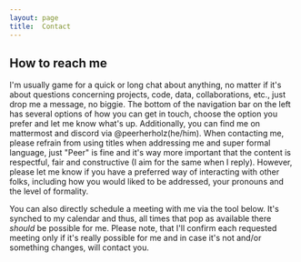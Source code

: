 ```yaml
---
layout: page
title:  Contact
---
```

## How to reach me

I'm usually game for a quick or long chat about anything, no matter if it's about questions concerning projects, code, data, collaborations, etc., just drop me a message, no biggie. The bottom of the navigation bar on the left has several options of how you can get in touch, choose the option you prefer and let me know what's up. Additionally, you can find me on mattermost and discord via @peerherholz(he/him). When contacting me, please refrain from using titles when addressing me and super formal language, just "Peer" is fine and it's way more important that the content is respectful, fair and constructive (I aim for the same when I reply). However, please let me know if you have a preferred way of interacting with other folks, including how you would  liked to be addressed, your pronouns and the level of formality.    

You can also directly schedule a meeting with me via the tool below. It's synched to my calendar and thus, all times that pop as available there _should_ be possible for me. Please note, that I'll confirm each requested meeting only if it's really possible for me and in case it's not and/or something changes, will contact you.

<!-- ScheduleOnce embed START -->
<div id="SOIDIV_PeerHerholz" data-so-page="PeerHerholz" data-height="550" data-style="border: 1px solid #d8d8d8; min-width: 290px; max-width: 900px;" data-psz="00"></div>
<script type="text/javascript" src="https://cdn.oncehub.com/mergedjs/so.js"></script>
<!-- ScheduleOnce embed END -->